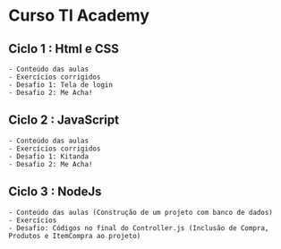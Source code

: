 # Curso TI Academy

## Ciclo 1 : Html e CSS
    - Conteúdo das aulas
    - Exercícios corrigidos
    - Desafio 1: Tela de login
    - Desafio 2: Me Acha!
    
## Ciclo 2 : JavaScript
    - Conteúdo das aulas
    - Exercícios corrigidos
    - Desafio 1: Kitanda
    - Desafio 2: Me Acha!

## Ciclo 3 : NodeJs
    - Conteúdo das aulas (Construção de um projeto com banco de dados)
    - Exercícios
    - Desafio: Códigos no final do Controller.js (Inclusão de Compra, Produtos e ItemCompra ao projeto)